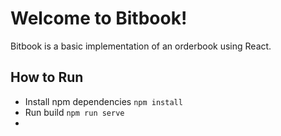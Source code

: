 # Welcome to Bitbook!

Bitbook is a basic implementation of an orderbook using React.

## How to Run

- Install npm dependencies `npm install`
- Run build `npm run serve`
-
